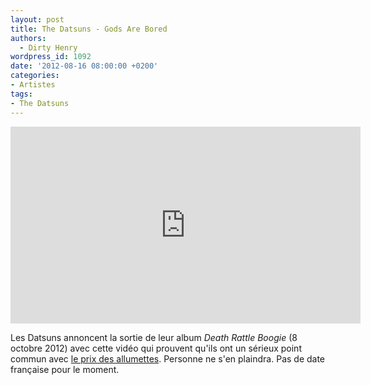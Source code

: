 ```yaml
---
layout: post
title: The Datsuns - Gods Are Bored
authors:
  - Dirty Henry
wordpress_id: 1092
date: '2012-08-16 08:00:00 +0200'
categories:
- Artistes
tags:
- The Datsuns
---
```

<iframe width="560" height="315" src="http://www.youtube.com/embed/o_DHCL2Q2d0" frameborder="0" allowfullscreen></iframe>

Les Datsuns annoncent la sortie de leur album *Death Rattle Boogie* (8 octobre 2012) avec cette vidéo qui prouvent qu'ils ont un sérieux point commun avec [le prix des allumettes](http://youtu.be/DTs7dIKXAvw). Personne ne s'en plaindra. Pas de date française pour le moment.
